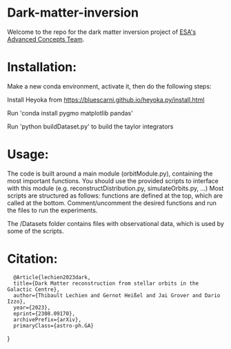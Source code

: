 # Dark-matter-inversion
Welcome to the repo for the dark matter inversion project of [ESA's Advanced Concepts Team](https://www.esa.int/gsp/ACT/).



# Installation:
Make a new conda environment, activate it, then do the following steps:

Install Heyoka from https://bluescarni.github.io/heyoka.py/install.html

Run 'conda install pygmo matplotlib pandas'

Run 'python buildDataset.py' to build the taylor integrators


# Usage:
The code is built around a main module (orbitModule.py), containing the most important functions.
You should use the provided scripts to interface with this module (e.g. reconstructDistribution.py, simulateOrbits.py, ...)
Most scripts are structured as follows: functions are defined at the top, which are called at the bottom. Comment/uncomment the desired functions and run the files to run the experiments.

The /Datasets folder contains files with observational data, which is used by some of the scripts.


# Citation:
      @Article{lechien2023dark,
      title={Dark Matter reconstruction from stellar orbits in the Galactic Centre}, 
      author={Thibault Lechien and Gernot Heißel and Jai Grover and Dario Izzo},
      year={2023},
      eprint={2308.09170},
      archivePrefix={arXiv},
      primaryClass={astro-ph.GA}
}

